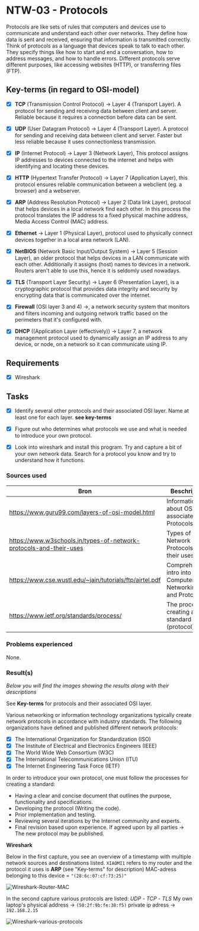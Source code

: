 # NTW-03 - Protocols

Protocols are like sets of rules that computers and devices use to communicate and understand each other over networks. They define how data is sent and received, ensuring that information is transmitted correctly. Think of protocols as a language that devices speak to talk to each other. They specify things like how to start and end a conversation, how to address messages, and how to handle errors. Different protocols serve different purposes, like accessing websites (HTTP), or transferring files (FTP).


## Key-terms (in regard to OSI-model) 
- [x] <strong>TCP</strong> (Transmission Control Protocol) -> Layer 4 (Transport Layer). A protocol for sending and receiving data between client and server. Reliable because it requires a connection before data can be sent.
- [x] <strong>UDP</strong> (User Datagram Protocol) -> Layer 4 (Transport Layer). A protocol for sending and receiving data between client and server. Faster but less reliable because it uses connectionless transmission.
- [x] <strong>IP</strong> (Internet Protocol) -> Layer 3 (Network Layer), This protocol assigns IP addresses to devices connected to the internet and helps with identifying and locating these devices. 
- [x] <strong>HTTP</strong>  (Hypertext Transfer Protocol) -> Layer 7 (Application Layer), this protocol ensures reliable communication between a webclient (eg. a browser) and a webserver.
- [x] <strong>ARP</strong> (Address Resolution Protocol) -> Layer 2 (Data link Layer), protocol that helps devices in a local network find each other. In this process the protocol translates the IP address to a fixed physical machine address, Media Access Control (MAC) address.
- [x] <strong>Ethernet</strong> -> Layer 1 (Physical Layer), protocol used to physically connect devices together in a local area network (LAN).
- [x] <strong>NetBIOS</strong> (Network Basic Input/Output System) -> Layer 5 (Session Layer), an older protocol that helps devices in a LAN communicate with each other. Additionally it assigns (host) names to devices in a network. Routers aren't able to use this, hence it is seldomly used nowadays.
- [x] <strong>TLS</strong> (Transport Layer Security) -> Layer 6 (Presentation Layer), is a cryptographic protocol that provides data integrity and security by encrypting data that is communicated over the internet.
- [x] <strong>Firewall</strong> (OSI layer 3 and 4) ->, a network security system that monitors and filters incoming and outgoing network traffic based on the perimeters that it's configured with. 
- [x] <strong>DHCP</strong> ((Application Layer (effectively)) -> Layer 7,  a network management protocol used to dynamically assign an IP address to any device, or node, on a network so it can communicate using IP.
     


## Requirements

- [x] Wireshark


## Tasks

- [x] Identify several other protocols and their associated OSI layer. Name at least one for each layer. **see key-terms**
- [x] Figure out who determines what protocols we use and what is needed to introduce your own protocol.
- [x] Look into wireshark and install this program. Try and capture a bit of your own network data. Search for a protocol you know and try to understand how it functions.


### Sources used

| Bron        | Beschrijving |
| ----------- | ----------- |
| https://www.guru99.com/layers-of-osi-model.html | Information about OSI and associated Protocols |
| https://www.w3schools.in/types-of-network-protocols-and-their-uses | Types of Network Protocols and their uses |
| https://www.cse.wustl.edu/~jain/tutorials/ftp/airtel.pdf | Comprehensive intro into Computer Networking and Protocols |
| https://www.ietf.org/standards/process/ | The process of creating a standard (protocol) |



### Problems experienced

None.


### Result(s)
*Below you will find the images showing the results along with their descriptions*

See **Key-terms** for protocols and their associated OSI layer.

Various networking or information technology organizations typically create network protocols in accordance with industry standards. The following organizations have defined and published different network protocols:
- [x] The International Organization for Standardization (ISO)
- [x] The Institute of Electrical and Electronics Engineers (IEEE)
- [x] The World Wide Web Consortium (W3C)
- [x] The International Telecommunications Union (ITU)
- [x] The Internet Engineering Task Force (IETF)

In order to introduce your own protocol, one must follow the processes for creating a standard:
- Having a clear and concise document that outlines the purpose, functionality and specifications.
- Developing the protocol (Writing the code).
- Prior implementation and testing.
- Reviewing several iterations by the Internet community and experts.
- Final revision based upon experience. If agreed upon by all parties -> The new protocol may be published. 

**Wireshark**

Below in the first capture, you see an overview of a timestamp with multiple network sources and destinations listed.
```XIAOMI1``` refers to my router and the protocol it uses is **ARP** (see "Key-terms" for description)
MAC-adress belonging to this device = ```"(28:6c:07:cf:73:25)"```

![Wireshark-Router-MAC](../00_includes/NTW-03/Wireshark-Router-MAC.png)


In the second capture various protocols are listed: *UDP* - *TCP* - *TLS*
My own laptop's physical address -> ```(50:2f:9b:fe:38:f5)```
		private ip adress -> ```192.168.2.15```

![Wireshark-various-protocols](../00_includes/NTW-03/Wireshark-various-protocols.png)







 
